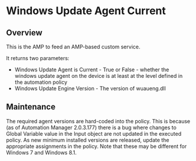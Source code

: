 Windows Update Agent Current
============================

Overview
--------
This is the AMP to feed an AMP-based custom service.

It returns two parameters:
* Windows Update Agent is Current - True or False - whether the windows update agent on the device is at least at the level defined in the automation policy
* Windows Update Engine Version - The version of wuaueng.dll

Maintenance
-----------

The required agent versions are hard-coded into the policy.  This is because (as of Automation Manager 2.0.3.177) there is a bug where changes to Global Variable value in the Input object are not updated in the executed policy.  As new minimum installed versions are released, update the appropriate assignments in the policy.  Note that these may be different for Windows 7 and Windows 8.1.


